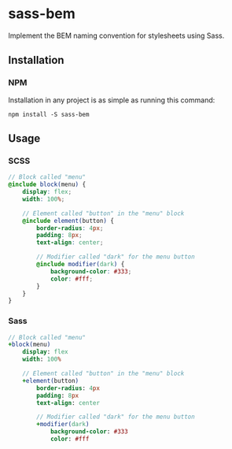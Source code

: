 # sass-bem
Implement the BEM naming convention for stylesheets using Sass.

## Installation

### NPM

Installation in any project is as simple as running this command:

    npm install -S sass-bem

## Usage

### SCSS

```scss
// Block called "menu"
@include block(menu) {
    display: flex;
    width: 100%;

    // Element called "button" in the "menu" block
    @include element(button) {
        border-radius: 4px;
        padding: 8px;
        text-align: center;

        // Modifier called "dark" for the menu button
        @include modifier(dark) {
            background-color: #333;
            color: #fff;
        }
    }
}
```

### Sass

```sass
// Block called "menu"
+block(menu)
    display: flex
    width: 100%

    // Element called "button" in the "menu" block
    +element(button)
        border-radius: 4px
        padding: 8px
        text-align: center

        // Modifier called "dark" for the menu button
        +modifier(dark)
            background-color: #333
            color: #fff
```
